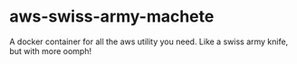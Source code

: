 # aws-swiss-army-machete
A docker container for all the aws utility you need. Like a swiss army knife, but with more oomph!
